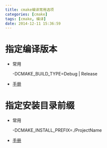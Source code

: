 ```yaml
---
title: cmake编译常用选项
categories: [cmake]
tags: [cmake, 编译]
date: 2014-12-11 15:36:59
---
```


# 指定编译版本

-   常用

    -DCMAKE_BUILD_TYPE=Debug | Release

-   [手册](http://www.cmake.org/cmake/help/v3.0/variable/CMAKE_BUILD_TYPE.html)

# 指定安装目录前缀

-   常用

    -DCMAKE_INSTALL_PREFIX=./ProjectName

-   [手册](http://www.cmake.org/cmake/help/v3.0/variable/CMAKE_INSTALL_PREFIX.html)
